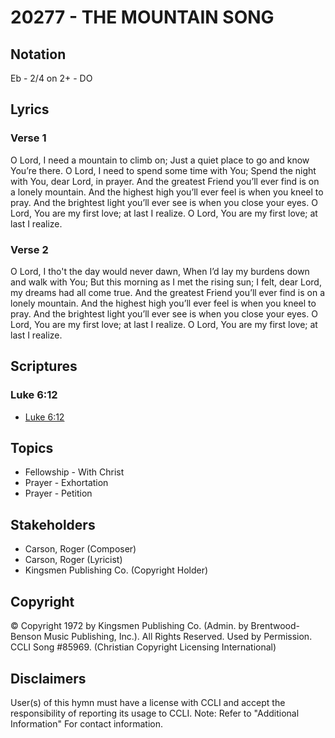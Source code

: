 # 20277 - THE MOUNTAIN SONG

## Notation

Eb - 2/4 on 2+ - DO

## Lyrics

### Verse 1

O Lord, I need a mountain to climb on; Just a quiet place to go  and know You’re there.  O Lord, I need to spend some time with You; Spend the night with You, dear Lord, in prayer. And the greatest Friend  you’ll ever find  is on a lonely mountain.  And the highest high  you’ll ever feel  is when you kneel  to pray. And the brightest light  you’ll ever see  is when you close your eyes. O Lord, You are my first love;  at last I realize. O Lord, You are my first love; at last I realize.     

### Verse 2

O Lord, I tho't the day  would never dawn,  When I’d lay my burdens down  and walk with You;  But this morning as I met  the rising sun; I felt, dear Lord, my dreams  had all come true.  And the greatest Friend  you’ll ever find  is on a lonely mountain.  And the highest high  you’ll ever feel  is when you kneel  to pray. And the brightest light  you’ll ever see  is when you close your eyes. O Lord, You are my first love;  at last I realize. O Lord, You are my first love; at last I realize.      


## Scriptures

### Luke 6:12

- [Luke 6:12](https://www.biblegateway.com/passage/?search=Luke%206%3A12)


## Topics

- Fellowship - With Christ
- Prayer - Exhortation
- Prayer - Petition

## Stakeholders

- Carson, Roger (Composer)
- Carson, Roger (Lyricist)
- Kingsmen Publishing Co. (Copyright Holder)

## Copyright

© Copyright 1972 by Kingsmen Publishing Co. (Admin. by Brentwood-Benson Music Publishing, Inc.). All Rights Reserved. Used by Permission. CCLI Song #85969.
(Christian Copyright Licensing International)

## Disclaimers

User(s) of this hymn must have a license with CCLI and accept the responsibility of reporting its usage to CCLI.
Note: Refer to "Additional Information" For contact information.


